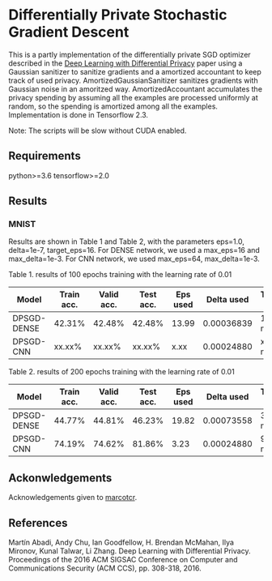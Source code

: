 # Differentially Private Stochastic Gradient Descent

This is a partly implementation of the differentially private SGD optimizer described in the [Deep Learning with Differential Privacy](https://arxiv.org/abs/1607.00133) paper using a Gaussian sanitizer to sanitize gradients and a amortized accountant to keep track of used privacy. AmortizedGaussianSanitizer sanitizes gradients with Gaussian noise in an amoritzed way. AmortizedAccountant accumulates the privacy spending by assuming all the examples are processed uniformly at random, so the spending is amortized among all the examples. Implementation is done in Tensorflow 2.3.

Note: The scripts will be slow without CUDA enabled.

## Requirements
python>=3.6
tensorflow>=2.0

## Results
### MNIST
Results are shown in Table 1 and Table 2, with the parameters eps=1.0, delta=1e-7, target_eps=16. For DENSE network, we used a max_eps=16 and max_delta=1e-3. For CNN network, we used max_eps=64, max_delta=1e-3.

Table 1. results of 100 epochs training with the learning rate of 0.01

| Model      | Train acc.  | Valid acc.  | Test acc. | Eps used | Delta used | Training time |
| -----      | -----       | ----        | ----      | ----     | ----       | ----
| DPSGD-DENSE|  42.31%     | 42.48%      | 42.48%    | 13.99    | 0.00036839 | 16.3 minutes
| DPSGD-CNN  |  xx.xx%     | xx.xx%      | xx.xx%    | x.xx     | 0.00024880 | xx.xx minutes

Table 2. results of 200 epochs training with the learning rate of 0.01

| Model      | Train acc.  | Valid acc.  | Test acc. | Eps used | Delta used | Training time |
| -----      | -----       | ----        | ----      | ----     | ----       | ----
| DPSGD-DENSE|  44.77%     | 44.81%      |  46.23%   | 19.82    | 0.00073558 | 32.8 minutes
| DPSGD-CNN  |  74.19%     | 74.62%      |  81.86%   | 3.23     | 0.00024880 | 94.95 minutes


## Ackonwledgements
Acknowledgements given to [marcotcr](https://github.com/marcotcr/tf-models).

## References
Martín Abadi, Andy Chu, Ian Goodfellow, H. Brendan McMahan, Ilya Mironov, Kunal Talwar, Li Zhang. Deep Learning with Differential Privacy. Proceedings of the 2016 ACM SIGSAC Conference on Computer and Communications Security (ACM CCS), pp. 308-318, 2016.


